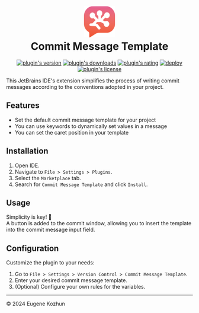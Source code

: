 <h1 align="center">
    <img src="src/main/resources/META-INF/pluginIcon.svg" width="84" height="84" alt="logo"/>
    <br/>
    Commit Message Template
</h1>

<p align="center">
    <a href="https://plugins.jetbrains.com/plugin/23100-commit-message-template"><img alt="plugin's version" src="https://img.shields.io/jetbrains/plugin/v/23100-commit-message-template"/></a>
    <a href="https://plugins.jetbrains.com/plugin/23100-commit-message-template"><img alt="plugin's downloads" src="https://img.shields.io/jetbrains/plugin/d/23100-commit-message-template"/></a>
    <a href="https://plugins.jetbrains.com/plugin/23100-commit-message-template"><img alt="plugin's rating" src="https://img.shields.io/jetbrains/plugin/r/stars/23100-commit-message-template"/></a>
    <a href="https://github.com/EugeneKozhun/commit-message-template/actions/workflows/publish-workflow.yml"><img alt="deploy" src="https://img.shields.io/github/actions/workflow/status/EugeneKozhun/commit-message-template/publish-workflow.yml?label=deploy"/></a>
    <a href="https://github.com/EugeneKozhun/commit-message-template/blob/main/LICENSE.md"><img alt="plugin's license" src="https://img.shields.io/github/license/EugeneKozhun/commit-message-template"/></a>
</p>

This JetBrains IDE's extension simplifies the process of writing commit messages according to the conventions adopted in
your project.

## Features

- Set the default commit message template for your project
- You can use keywords to dynamically set values in a message
- You can set the caret position in your template

## Installation

1. Open IDE.
2. Navigate to `File > Settings > Plugins`.
3. Select the `Marketplace` tab.
4. Search for `Commit Message Template` and click `Install`.

## Usage

Simplicity is key! 🙂
<br/>
A button is added to the commit window, allowing you to insert the template into the commit message input field.

## Configuration

Customize the plugin to your needs:

1. Go to `File > Settings > Version Control > Commit Message Template`.
2. Enter your desired commit message template.
3. (Optional) Configure your own rules for the variables.

---

© 2024 Eugene Kozhun
